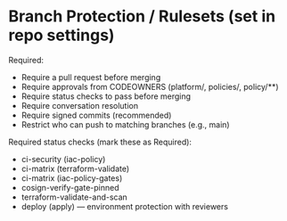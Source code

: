 # Branch Protection / Rulesets (set in repo settings)

Required:
- Require a pull request before merging
- Require approvals from CODEOWNERS (platform/, policies/, policy/**)
- Require status checks to pass before merging
- Require conversation resolution
- Require signed commits (recommended)
- Restrict who can push to matching branches (e.g., main)

Required status checks (mark these as Required):
- ci-security (iac-policy)
- ci-matrix (terraform-validate)
- ci-matrix (iac-policy-gates)
- cosign-verify-gate-pinned
- terraform-validate-and-scan
- deploy (apply) — environment protection with reviewers
